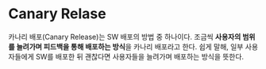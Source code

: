 # Canary Relase
카나리 배포(Canary Release)는 SW 배포의 방법 중 하나이다. 조금씩 **사용자의 범위를 늘려가며 피드백을 통해 배포하는 방식**을 카나리 배포라고 한다. 쉽게 말해, 일부 사용자들에게 SW를 배포한 뒤 괜찮다면 사용자들을 늘려가며 배포하는 방식을 뜻한다.